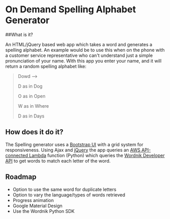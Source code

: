# On Demand Spelling Alphabet Generator

##What is it?

An HTML/jQuery based web app which takes a word and generates a spelling alphabet. An example would be to use this when on the phone with a customer service representative who can't understand just a simple pronunciation of your name. With this app you enter your name, and it will return a random spelling alphabet like:

>Dowd -->
>
>D as in Dog
>
>O as in Open
>
>W as in Where
>
>D as in Days

## How does it do it?

The Spelling generator uses a [Bootstrap UI](http://getbootstrap.com) with a grid system for responsiveness. Using Ajax and [jQuery](http://jquery.com) the app queries an [AWS API-connected Lambda](https://aws.amazon.com/lambda/) function (Python) which queries the [Wordnik Developer API](http://developer.wordnik.com/) to get words to match each letter of the word.

## Roadmap
+ Option to use the same word for duplicate letters
+ Option to vary the language/types of words retrieved
+ Progress animation
+ Google Material Design
+ Use the Wordnik Python SDK
